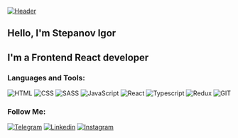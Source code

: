 [![Header](./bg/bg.jpg)](https://www.linkedin.com/in/igor-stepanov1)

## Hello, I'm Stepanov Igor

## I'm a Frontend React developer

### Languages and Tools:

![HTML](https://img.shields.io/badge/-HTML-090909?style=for-the-badge&logo=html5&logoColor=CC0000)
![CSS](https://img.shields.io/badge/-CSS-090909?style=for-the-badge&logo=css3&logoColor=097CDB)
![SASS](https://img.shields.io/badge/-SASS-090909?style=for-the-badge&logo=SASS&logoColor=B4068E)
![JavaScript](https://img.shields.io/badge/-JavaScript-090909?style=for-the-badge&logo=JavaScript&logoColor=F8C52C)
![React](https://img.shields.io/badge/-React-090909?style=for-the-badge&logo=react&logoColor=097CDB)
![Typescript](https://img.shields.io/badge/-typescript-090909?style=for-the-badge&logo=typescript&logoColor=097CDB)
![Redux](https://img.shields.io/badge/-Redux-090909?style=for-the-badge&logo=Redux&logoColor=097CDB)
![GIT](https://img.shields.io/badge/-GIT-090909?style=for-the-badge&logo=GIT&logoColor=CC0000)

### Follow Me:

[![Telegram](https://img.shields.io/badge/-Telegram-090909?style=for-the-badge&logo=telegram&logoColor=27A0D9)](https://t.me/stpkk)
[![Linkedin](https://img.shields.io/badge/-Linkedin-090909?style=for-the-badge&logo=linkedin&logoColor=1195F5)](www.linkedin.com/in/igor-stepanov1)
[![Instagram](https://img.shields.io/badge/-Instagram-090909?style=for-the-badge&logo=instagram&logoColor=B4068E)](https://www.instagram.com/stpkkkk)
